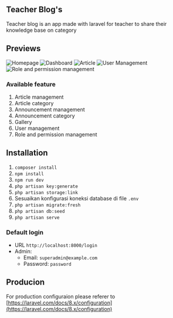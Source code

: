 ## Teacher Blog's
Teacher blog is an app made with laravel for teacher to share their knowledge base on category

## Previews
![Homepage](https://i.ibb.co/MVKF938/Screen-Shot-2021-08-13-at-11-13-57.png "Homepage")
![Dashboard](https://i.ibb.co/r6wBzRv/Screen-Shot-2021-08-13-at-11-13-32.png "Dashboard")
![Article](https://i.ibb.co/ZMjsPp4/Screen-Shot-2021-08-13-at-11-13-52.png "Article")
![User Management](https://i.ibb.co/4snjNzq/Screen-Shot-2021-08-13-at-11-13-38.png "User Management")
![Role and permission management](https://i.ibb.co/gd6kNdX/Screen-Shot-2021-08-13-at-11-13-45.png "Role and permission management")


### Available feature
1.  Article management
2. Article category
3. Announcement management
4. Announcement category
5. Gallery
6. User management
7. Role and permission management

## Installation
1. `composer install`
2. `npm install`
3. `npm run dev`
4. `php artisan key:generate`
5. `php artisan storage:link`
6. Sesuaikan konfigurasi koneksi database di file `.env`
7. `php artisan migrate:fresh`
8. `php artisan db:seed`
9. `php artisan serve`

### Default login
- URL `http://localhost:8000/login`
- Admin:
    - Email: `superadmin@example.com` 
    - Password: `password`


## Producion
For production configuraion please referer to [https://laravel.com/docs/8.x/configuration](https://laravel.com/docs/8.x/configuration)
